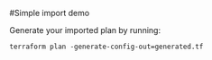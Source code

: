 #Simple import demo

Generate your imported plan by running: 

``` terraform plan -generate-config-out=generated.tf ```
